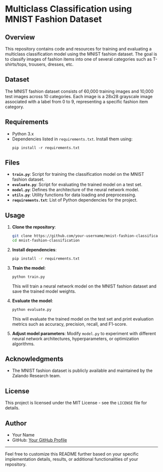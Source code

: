 # Multiclass Classification using MNIST Fashion Dataset

## Overview
This repository contains code and resources for training and evaluating a multiclass classification model using the MNIST fashion dataset. The goal is to classify images of fashion items into one of several categories such as T-shirts/tops, trousers, dresses, etc.

## Dataset
The MNIST fashion dataset consists of 60,000 training images and 10,000 test images across 10 categories. Each image is a 28x28 grayscale image associated with a label from 0 to 9, representing a specific fashion item category.

## Requirements
- Python 3.x
- Dependencies listed in `requirements.txt`. Install them using:
  ```
  pip install -r requirements.txt
  ```

## Files
- **`train.py`**: Script for training the classification model on the MNIST fashion dataset.
- **`evaluate.py`**: Script for evaluating the trained model on a test set.
- **`model.py`**: Defines the architecture of the neural network model.
- **`utils.py`**: Utility functions for data loading and preprocessing.
- **`requirements.txt`**: List of Python dependencies for the project.

## Usage
1. **Clone the repository**:
   ```bash
   git clone https://github.com/your-username/mnist-fashion-classification.git
   cd mnist-fashion-classification
   ```

2. **Install dependencies**:
   ```bash
   pip install -r requirements.txt
   ```

3. **Train the model**:
   ```bash
   python train.py
   ```
   This will train a neural network model on the MNIST fashion dataset and save the trained model weights.

4. **Evaluate the model**:
   ```bash
   python evaluate.py
   ```
   This will evaluate the trained model on the test set and print evaluation metrics such as accuracy, precision, recall, and F1-score.

5. **Adjust model parameters**:
   Modify `model.py` to experiment with different neural network architectures, hyperparameters, or optimization algorithms.

## Acknowledgments
- The MNIST fashion dataset is publicly available and maintained by the Zalando Research team.

## License
This project is licensed under the MIT License - see the `LICENSE` file for details.

## Author
- Your Name
- GitHub: [Your GitHub Profile](https://github.com/your-username)

---

Feel free to customize this README further based on your specific implementation details, results, or additional functionalities of your repository.

